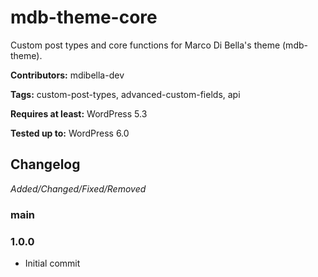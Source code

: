 # mdb-theme-core
Custom post types and core functions for Marco Di Bella's theme (mdb-theme).

__Contributors:__ mdibella-dev

__Tags:__  custom-post-types, advanced-custom-fields, api

__Requires at least:__ WordPress 5.3  

__Tested up to:__ WordPress 6.0  

## Changelog
*Added/Changed/Fixed/Removed*

### main


### 1.0.0
* Initial commit
